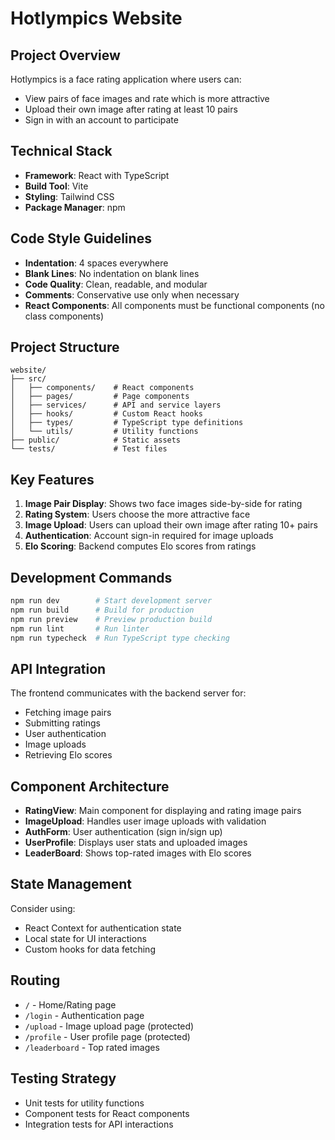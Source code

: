 # Hotlympics Website

## Project Overview

Hotlympics is a face rating application where users can:

- View pairs of face images and rate which is more attractive
- Upload their own image after rating at least 10 pairs
- Sign in with an account to participate

## Technical Stack

- **Framework**: React with TypeScript
- **Build Tool**: Vite
- **Styling**: Tailwind CSS
- **Package Manager**: npm

## Code Style Guidelines

- **Indentation**: 4 spaces everywhere
- **Blank Lines**: No indentation on blank lines
- **Code Quality**: Clean, readable, and modular
- **Comments**: Conservative use only when necessary
- **React Components**: All components must be functional components (no class components)

## Project Structure

```
website/
├── src/
│   ├── components/    # React components
│   ├── pages/         # Page components
│   ├── services/      # API and service layers
│   ├── hooks/         # Custom React hooks
│   ├── types/         # TypeScript type definitions
│   └── utils/         # Utility functions
├── public/            # Static assets
└── tests/             # Test files
```

## Key Features

1. **Image Pair Display**: Shows two face images side-by-side for rating
2. **Rating System**: Users choose the more attractive face
3. **Image Upload**: Users can upload their own image after rating 10+ pairs
4. **Authentication**: Account sign-in required for image uploads
5. **Elo Scoring**: Backend computes Elo scores from ratings

## Development Commands

```bash
npm run dev        # Start development server
npm run build      # Build for production
npm run preview    # Preview production build
npm run lint       # Run linter
npm run typecheck  # Run TypeScript type checking
```

## API Integration

The frontend communicates with the backend server for:

- Fetching image pairs
- Submitting ratings
- User authentication
- Image uploads
- Retrieving Elo scores

## Component Architecture

- **RatingView**: Main component for displaying and rating image pairs
- **ImageUpload**: Handles user image uploads with validation
- **AuthForm**: User authentication (sign in/sign up)
- **UserProfile**: Displays user stats and uploaded images
- **LeaderBoard**: Shows top-rated images with Elo scores

## State Management

Consider using:

- React Context for authentication state
- Local state for UI interactions
- Custom hooks for data fetching

## Routing

- `/` - Home/Rating page
- `/login` - Authentication page
- `/upload` - Image upload page (protected)
- `/profile` - User profile page (protected)
- `/leaderboard` - Top rated images

## Testing Strategy

- Unit tests for utility functions
- Component tests for React components
- Integration tests for API interactions
